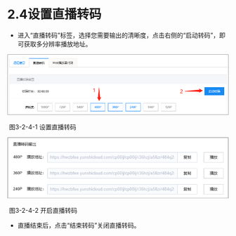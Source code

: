 # 2.4设置直播转码

- 进入“直播转码”标签，选择您需要输出的清晰度，点击右侧的“启动转码”，即可获取多分辨率播放地址。

![img](../images/18.png) 

​	图3-2-4-1 设置直播转码

![img](../images/19.png) 

​	图3-2-4-2 开启直播转码

- 直播结束后，点击“结束转码”关闭直播转码。